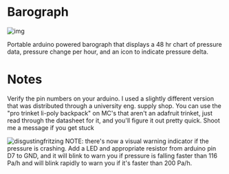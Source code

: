 # Barograph

![img](https://i.imgur.com/1cs167Q.jpg)

Portable arduino powered barograph that displays a 48 hr chart of pressure data, pressure change per hour, and an icon to indicate pressure delta. 

# Notes

Verify the pin numbers on your arduino. I used a slightly different version that was distributed through a university eng. supply shop. 
You can use the "pro trinket li-poly backpack" on MC's that aren't an adafruit trinket, just read through the datasheet for it, and you'll figure it out pretty quick. Shoot me a message if you get stuck

![disgustingfritzing](https://i.imgur.com/kJpeg8j.png)
NOTE: there's now a visual warning indicator if the pressure is crashing. Add a LED and appropriate resistor from arduino pin D7 to GND, and it will blink to warn you if pressure is falling faster than 116 Pa/h and will blink rapidly to warn you if it's faster than 200 Pa/h.
